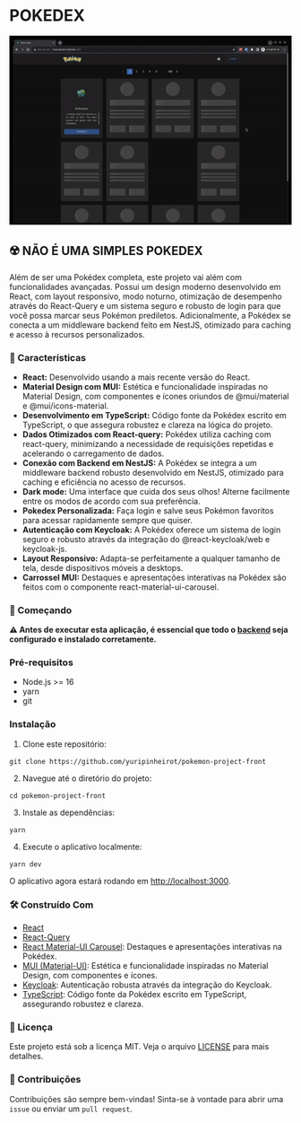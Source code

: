 # POKEDEX

![presentation](./presentation.gif)

## ☢️ NÃO É UMA SIMPLES POKEDEX

Além de ser uma Pokédex completa, este projeto vai além com funcionalidades avançadas. Possui um design moderno desenvolvido em React, com layout responsivo, modo noturno, otimização de desempenho através do React-Query e um sistema seguro e robusto de login para que você possa marcar seus Pokémon prediletos. Adicionalmente, a Pokédex se conecta a um middleware backend feito em NestJS, otimizado para caching e acesso à recursos personalizados.

### 🎨 Características

- **React:** Desenvolvido usando a mais recente versão do React.
- **Material Design com MUI:** Estética e funcionalidade inspiradas no Material Design, com componentes e ícones oriundos de @mui/material e @mui/icons-material.
- **Desenvolvimento em TypeScript:** Código fonte da Pokédex escrito em TypeScript, o que assegura robustez e clareza na lógica do projeto.
- **Dados Otimizados com React-query:** Pokédex utiliza caching com react-query, minimizando a necessidade de requisições repetidas e acelerando o carregamento de dados.
- **Conexão com Backend em NestJS:** A Pokédex se integra a um middleware backend robusto desenvolvido em NestJS, otimizado para caching e eficiência no acesso de recursos.
- **Dark mode:** Uma interface que cuida dos seus olhos! Alterne facilmente entre os modos de acordo com sua preferência.
- **Pokedex Personalizada:** Faça login e salve seus Pokémon favoritos para acessar rapidamente sempre que quiser.
- **Autenticação com Keycloak:** A Pokédex oferece um sistema de login seguro e robusto através da integração do @react-keycloak/web e keycloak-js.
- **Layout Responsivo:** Adapta-se perfeitamente a qualquer tamanho de tela, desde dispositivos móveis a desktops.
- **Carrossel MUI:** Destaques e apresentações interativas na Pokédex são feitos com o componente react-material-ui-carousel.

### 🚀 Começando

**⚠️ Antes de executar esta aplicação, é essencial que todo o [backend](https://github.com/yuripinheirot/pokemon-project-back) seja configurado e instalado corretamente.**

### Pré-requisitos

- Node.js >= 16
- yarn
- git

### Instalação

1. Clone este repositório:

```shell
git clone https://github.com/yuripinheirot/pokemon-project-front
```

2. Navegue até o diretório do projeto:

```shell
cd pokemon-project-front
```

3. Instale as dependências:

```shell
yarn
```

4. Execute o aplicativo localmente:

```shell
yarn dev
```

O aplicativo agora estará rodando em [http://localhost:3000](http://localhost:3000).

### 🛠️ Construído Com

- [React](https://reactjs.org/)
- [React-Query](https://react-query.tanstack.com/)
- [React Material-UI Carousel](https://github.com/Learus/react-material-ui-carousel): Destaques e apresentações interativas na Pokédex.
- [MUI (Material-UI)](https://mui.com/): Estética e funcionalidade inspiradas no Material Design, com componentes e ícones.
- [Keycloak](https://www.keycloak.org/): Autenticação robusta através da integração do Keycloak.
- [TypeScript](https://www.typescriptlang.org/): Código fonte da Pokédex escrito em TypeScript, assegurando robustez e clareza.

### 📝 Licença

Este projeto está sob a licença MIT. Veja o arquivo [LICENSE](https://chat.openai.com/c/LICENSE) para mais detalhes.

### 💬 Contribuições

Contribuições são sempre bem-vindas! Sinta-se à vontade para abrir uma `issue` ou enviar um `pull request`.
